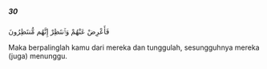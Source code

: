 ##### 30

<span class="ayah">فَأَعْرِضْ عَنْهُمْ وَٱنتَظِرْ إِنَّهُم مُّنتَظِرُونَ</span>

<span class="ayah_translation">Maka berpalinglah kamu dari mereka dan tunggulah, sesungguhnya mereka (juga) menunggu.</span>
